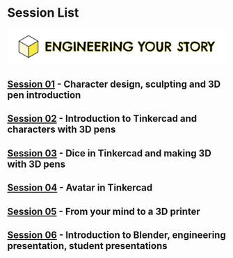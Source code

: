 # Session List

![Engineering Your Story logo](assets/LogoTheFourthLong.png)

## [Session 01](session01/001.md) - Character design, sculpting and 3D pen introduction
## [Session 02](session02/001.md) - Introduction to Tinkercad and characters with 3D pens
## [Session 03](session03/001.md) - Dice in Tinkercad and making 3D with 3D pens
## [Session 04](session04/001.md) - Avatar in Tinkercad
## [Session 05](session05/001.md) - From your mind to a 3D printer
## [Session 06](session06/001.md) - Introduction to Blender, engineering presentation, student presentations
